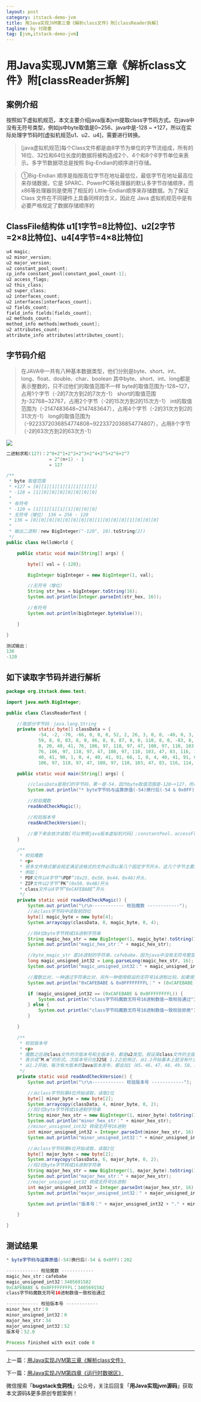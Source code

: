 ```yaml
---
layout: post
category: itstack-demo-jvm
title: 用Java实现JVM第三章《解析class文件》附[classReader拆解]
tagline: by 付政委
tag: [jvm,itstack-demo-jvm]
---
```


# 用Java实现JVM第三章《解析class文件》附[classReader拆解]

## 案例介绍
按照如下虚拟机规范，本文主要介绍java版本jvm提取class字节码方式。在java中没有无符号类型，例如js中byte取值是0~256、java中是-128 ~ +127，所以在实际处理字节码时[虚拟机规范u1、u2、u4]，需要进行转换。

>[java虚拟机规范]每个Class文件都是由8字节为单位的字节流组成，所有的16位、32位和64位长度的数据将被构造成2个、4个和8个8字节单位来表示。多字节数据项总是按照 Big-Endian的顺序进行存储。

>①Big-Endian 顺序是指按高位字节在地址最低位，最低字节在地址最高位来存储数据，它是 SPARC、PowerPC等处理器的默认多字节存储顺序，而 x86等处理器则是使用了相反的 Little-Endian顺序来存储数据。为了保证 Class 文件在不同硬件上具备同样的含义，因此在 Java 虚拟机规范中是有必要严格规定了数据存储顺序的

## ClassFile结构体 u1[1字节=8比特位]、u2[2字节=2×8比特位]、u4[4字节=4×8比特位]
```java
u4 magic;
u2 minor_version;
u2 major_version;
u2 constant_pool_count;
cp_info constant_pool[constant_pool_count-1];
u2 access_flags;
u2 this_class;
u2 super_class;
u2 interfaces_count;
u2 interfaces[interfaces_count];
u2 fields_count;
field_info fields[fields_count];
u2 methods_count;
method_info methods[methods_count];
u2 attributes_count;
attribute_info attributes[attributes_count];
```

## 字节码介绍

>在JAVA中一共有八种基本数据类型，他们分别是byte、short、int、long、float、double、char、boolean 
其中byte、short、int、long都是表示整数的，只不过他们的取值范围不一样 
byte的取值范围为-128~127，占用1个字节（-2的7次方到2的7次方-1） 
short的取值范围为-32768~32767，占用2个字节（-2的15次方到2的15次方-1） 
int的取值范围为（-2147483648~2147483647），占用4个字节（-2的31次方到2的31次方-1） 
long的取值范围为（-9223372036854774808~9223372036854774807），占用8个字节（-2的63次方到2的63次方-1）

![](https://fuzhengwei.github.io/assets/images/pic-content/2019/08/byte表.png)

```java
二进制求和(127)：2^0+2^1+2^2+2^3+2^4+2^5+2^6+2^7
                = 2^(n+1) - 1
				= 127
```

```java
/**
 * byte 取值范围
 * +127 = [0][1][1][1][1][1][1][1]
 * -128 = [1][0][0][0][0][0][0][0]
 *
 * 有符号
 * -120 = [1][1][1][1][1][0][0][0]
 * 无符号（增位） 136 = 256 - 120
 * 136 = [0][0][0][0][0][0][0][0][1][0][0][0][1][0][0][0]
 *
 * 输出二进制：new BigInteger("-120", 10).toString(2))
 */
public class HelloWorld {

    public static void main(String[] args) {

        byte[] val = {-120};

        BigInteger bigInteger = new BigInteger(1, val);

        //无符号（增位）
        String str_hex = bigInteger.toString(16);
        System.out.println(Integer.parseInt(str_hex, 16));

        //有符号
        System.out.println(bigInteger.byteValue());

    }

}
```
```java
测试输出：
136
-120
```

## 如下读取字节码并进行解析
```java
package org.itstack.demo.test;

import java.math.BigInteger;

public class ClassReaderTest {

    //取部分字节码：java.lang.String
    private static byte[] classData = {
            -54, -2, -70, -66, 0, 0, 0, 52, 2, 26, 3, 0, 0, -40, 0, 3, 0, 0, -37, -1, 3, 0, 0, -33, -1, 3, 0, 1, 0, 0, 8, 0,
            59, 8, 0, 83, 8, 0, 86, 8, 0, 87, 8, 0, 110, 8, 0, -83, 8, 0, -77, 8, 0, -49, 8, 0, -47, 1, 0, 3, 40, 41, 73, 1,
            0, 20, 40, 41, 76, 106, 97, 118, 97, 47, 108, 97, 110, 103, 47, 79, 98, 106, 101, 99, 116, 59, 1, 0, 20, 40, 41,
            76, 106, 97, 118, 97, 47, 108, 97, 110, 103, 47, 83, 116, 114, 105, 110, 103, 59, 1, 0, 3, 40, 41, 86, 1, 0, 3,
            40, 41, 90, 1, 0, 4, 40, 41, 91, 66, 1, 0, 4, 40, 41, 91, 67, 1, 0, 4, 40, 67, 41, 67, 1, 0, 21, 40, 68, 41, 76,
            106, 97, 118, 97, 47, 108, 97, 110, 103, 47, 83, 116, 114, 105, 110, 103, 59, 1, 0, 4, 40, 73, 41, 67, 1, 0, 4};

    public static void main(String[] args) {

        //classData是我们的字节码，第一是-54，因为byte取值范围是-128~+127，所以如果想看到和其他虚拟机一样的值，需要进行与运算。
        System.out.println("* byte字节码与运算原值(-54)换行后(-54 & 0x0FF)：" + (-54 & 0x0FF));

        //校验魔数
        readAndCheckMagic();

        //校验版本号
        readAndCheckVersion();

        //接下来会依次读取[可以参照java版本虚拟机代码]；constantPool、accessFlags、thisClassIdx、supperClassIdx、interfaces、fields、methods、attributes
    }

    /**
     * 校验魔数
     * <p>
     * 很多文件格式都会规定满足该格式的文件必须以某几个固定字节开头，这几个字节主要起到标识作用，叫作魔数(magic number)。
     * 例如；
     * PDF文件以4字节“%PDF”(0x25、0x50、0x44、0x46)开头，
     * ZIP文件以2字节“PK”(0x50、0x4B)开头
     * class文件以4字节“0xCAFEBABE”开头
     */
    private static void readAndCheckMagic() {
        System.out.println("\r\n------------ 校验魔数 ------------");
        //从class字节码中读取前四位
        byte[] magic_byte = new byte[4];
        System.arraycopy(classData, 0, magic_byte, 0, 4);

        //将4位byte字节转成16进制字符串
        String magic_hex_str = new BigInteger(1, magic_byte).toString(16);
        System.out.println("magic_hex_str：" + magic_hex_str);

        //byte_magic_str 是16进制的字符串，cafebabe，因为java中没有无符号整型，所以如果想要无符号只能放到更高位中
        long magic_unsigned_int32 = Long.parseLong(magic_hex_str, 16);
        System.out.println("magic_unsigned_int32：" + magic_unsigned_int32);

        //魔数比对，一种通过字符串比对，另外一种使用假设的无符号16进制比较。如果使用无符号比较需要将0xCAFEBABE & 0x0FFFFFFFFL与运算
        System.out.println("0xCAFEBABE & 0x0FFFFFFFFL：" + (0xCAFEBABE & 0x0FFFFFFFFL));

        if (magic_unsigned_int32 == (0xCAFEBABE & 0x0FFFFFFFFL)) {
            System.out.println("class字节码魔数无符号16进制数值一致校验通过");
        } else {
            System.out.println("class字节码魔数无符号16进制数值一致校验拒绝");
        }

    }

    /**
     * 校验版本号
     * <p>
     * 魔数之后是class文件的次版本号和主版本号，都是u2类型。假设某class文件的主版本号是M，次版本号是m，那么完整的版本号可以
     * 表示成“M.m”的形式。次版本号只在J2SE 1.2之前用过，从1.2开始基本上就没有什么用了(都是0)。主版本号在J2SE 1.2之前是45，
     * 从1.2开始，每次有大版本的Java版本发布，都会加1｛45、46、47、48、49、50、51、52｝
     */
    private static void readAndCheckVersion() {
        System.out.println("\r\n------------ 校验版本号 ------------");

        //从class字节码第4位开始读取，读取2位
        byte[] minor_byte = new byte[2];
        System.arraycopy(classData, 4, minor_byte, 0, 2);
        //将2位byte字节转成16进制字符串
        String minor_hex_str = new BigInteger(1, minor_byte).toString(16);
        System.out.println("minor_hex_str：" + minor_hex_str);
        //minor_unsigned_int32 转成无符号16进制
        int minor_unsigned_int32 = Integer.parseInt(minor_hex_str, 16);
        System.out.println("minor_unsigned_int32：" + minor_unsigned_int32);

        //从class字节码第6位开始读取，读取2位
        byte[] major_byte = new byte[2];
        System.arraycopy(classData, 6, major_byte, 0, 2);
        //将2位byte字节转成16进制字符串
        String major_hex_str = new BigInteger(1, major_byte).toString(16);
        System.out.println("major_hex_str：" + major_hex_str);
        //major_unsigned_int32 转成无符号16进制
        int major_unsigned_int32 = Integer.parseInt(major_hex_str, 16);
        System.out.println("major_unsigned_int32：" + major_unsigned_int32);

        System.out.println("版本号：" + major_unsigned_int32 + "." + minor_unsigned_int32);

    }

}
```

## 测试结果
```java
* byte字节码与运算原值(-54)换行后(-54 & 0x0FF)：202

------------ 校验魔数 ------------
magic_hex_str：cafebabe
magic_unsigned_int32：3405691582
0xCAFEBABE & 0x0FFFFFFFFL：3405691582
class字节码魔数无符号16进制数值一致校验通过

------------ 校验版本号 ------------
minor_hex_str：0
minor_unsigned_int32：0
major_hex_str：34
major_unsigned_int32：52
版本号：52.0

Process finished with exit code 0
```

------------

上一篇：[用Java实现JVM第三章《解析class文件》](/itstack-demo-jvm/2019/05/03/%E7%94%A8Java%E5%AE%9E%E7%8E%B0JVM%E7%AC%AC%E4%B8%89%E7%AB%A0-%E8%A7%A3%E6%9E%90class%E6%96%87%E4%BB%B6.html)

下一篇：[用Java实现JVM第四章《运行时数据区》](/itstack-demo-jvm/2019/05/05/%E7%94%A8Java%E5%AE%9E%E7%8E%B0JVM%E7%AC%AC%E5%9B%9B%E7%AB%A0-%E8%BF%90%E8%A1%8C%E6%97%B6%E6%95%B0%E6%8D%AE%E5%8C%BA.html)

微信搜索「**bugstack虫洞栈**」公众号，关注后回复「**用Java实现jvm源码**」获取本文源码&更多原创专题案例！
